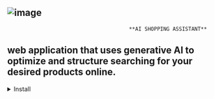 ![image](https://github.com/user-attachments/assets/153d9431-1164-48ab-a9cf-4b58f66abb41)
---

                                           **AI SHOPPING ASSISTANT**
**web application that uses generative AI to optimize and structure searching for your desired products online.**
---
 
<details>
  <summary>Install</summary>
  <br>
  Clone repo and install [requirements.txt](link/to/requirements.txt)

  ```bash
  git clone https://github.com/ibm-developer-skills-network/wnpzo-shopping_assistant.git shopping_assistant
  cd shopping_assistant
  python -m venv venv
  cd venv
  cd Scripts
  .\activate
  pip install -r requirements.txt
</details>


#__Setup SerpApi account and replace API key__

#In serp_api.py file, you can notice that api_key is required for the Google Search API to function. Follow the instructions to obtain your free Google Search API key

#Steps to register and get your Free SerpAPI key:

#1. Visit the SerpAPI website:
#Go to SerpAPI’s official website.

#2. Sign up for an account:
#Click on the “Sign Up” button.
#Provide your email address and create a password, or sign up using a social media account.

#3. Access your API key:
#Once logged in, navigate to your account dashboard.
#Locate your unique Private API key displayed on the dashboard and copy it.

#4. Add the API key to your code:
#Replace api_key in the serp_api.py code with the API key you obtained. You can open the serp_api.py file using the button below.

<details>
  <summary>Running the application</summary>
  <br>
   #To test out the entire project after installation, run the following command:
   ```bash
  python app.py
</details>

 After it runs successfully, you will see a message similar to the following example in the terminal:




  

